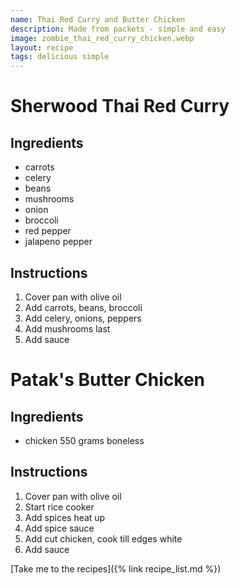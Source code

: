 ```yaml
---
name: Thai Red Curry and Butter Chicken
description: Made from packets - simple and easy
image: zombie_thai_red_curry_chicken.webp
layout: recipe
tags: delicious simple
---
```

# Sherwood Thai Red Curry

## Ingredients
* carrots
* celery
* beans
* mushrooms
* onion
* broccoli
* red pepper
* jalapeno pepper

## Instructions
1. Cover pan with olive oil
2. Add carrots, beans, broccoli
3. Add celery, onions, peppers
4. Add mushrooms last
5. Add sauce

# Patak's Butter Chicken

## Ingredients
* chicken 550 grams boneless

## Instructions
1. Cover pan with olive oil
2. Start rice cooker
3. Add spices heat up
4. Add spice sauce
5. Add cut chicken, cook till edges white
6. Add sauce

[Take me to the recipes]({% link recipe_list.md %})
